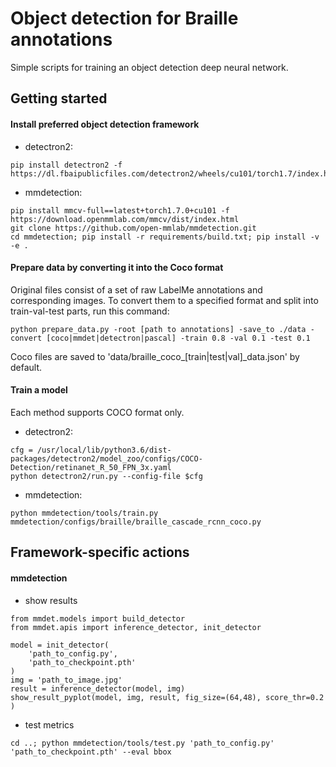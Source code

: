 # Object detection for Braille annotations
Simple scripts for training an object detection deep neural network.

## Getting started

#### Install preferred object detection framework
- detectron2:
```
pip install detectron2 -f https://dl.fbaipublicfiles.com/detectron2/wheels/cu101/torch1.7/index.html
```
- mmdetection:
```
pip install mmcv-full==latest+torch1.7.0+cu101 -f https://download.openmmlab.com/mmcv/dist/index.html
git clone https://github.com/open-mmlab/mmdetection.git
cd mmdetection; pip install -r requirements/build.txt; pip install -v -e .
```

#### Prepare data by converting it into the Coco format
Original files consist of a set of raw LabelMe annotations and corresponding images. To convert them to a specified format and split into train-val-test parts, run this command:
```
python prepare_data.py -root [path to annotations] -save_to ./data -convert [coco|mmdet|detectron|pascal] -train 0.8 -val 0.1 -test 0.1
```
Coco files are saved to 'data/braille_coco_[train|test|val]_data.json' by default.

#### Train a model
Each method supports COCO format only.

- detectron2:
```
cfg = /usr/local/lib/python3.6/dist-packages/detectron2/model_zoo/configs/COCO-Detection/retinanet_R_50_FPN_3x.yaml
python detectron2/run.py --config-file $cfg
```

- mmdetection:
```
python mmdetection/tools/train.py mmdetection/configs/braille/braille_cascade_rcnn_coco.py
```

## Framework-specific actions
#### mmdetection
- show results
```
from mmdet.models import build_detector
from mmdet.apis import inference_detector, init_detector

model = init_detector(
    'path_to_config.py',
    'path_to_checkpoint.pth'
)
img = 'path_to_image.jpg'
result = inference_detector(model, img)
show_result_pyplot(model, img, result, fig_size=(64,48), score_thr=0.2 )
```
- test metrics
```
cd ..; python mmdetection/tools/test.py 'path_to_config.py' 'path_to_checkpoint.pth' --eval bbox
```
